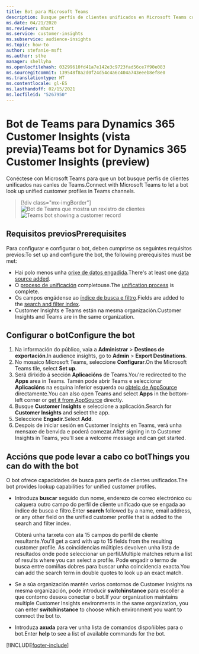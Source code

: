 ```yaml
---
title: Bot para Microsoft Teams
description: Busque perfís de clientes unificados en Microsoft Teams coa axuda dun bot.
ms.date: 04/21/2020
ms.reviewer: mhart
ms.service: customer-insights
ms.subservice: audience-insights
ms.topic: how-to
author: stefanie-msft
ms.author: sthe
manager: shellyha
ms.openlocfilehash: 03299610fd41a7e142e3c9723fad56ce7f90e083
ms.sourcegitcommit: 139548f8a2d0f24d54c4a6c404a743eeeb8ef8e0
ms.translationtype: HT
ms.contentlocale: gl-ES
ms.lasthandoff: 02/15/2021
ms.locfileid: "5267950"
---
```

# <a name="teams-bot-for-dynamics-365-customer-insights-preview"></a><span data-ttu-id="6b727-103">Bot de Teams para Dynamics 365 Customer Insights (vista previa)</span><span class="sxs-lookup"><span data-stu-id="6b727-103">Teams bot for Dynamics 365 Customer Insights (preview)</span></span>

<span data-ttu-id="6b727-104">Conéctese con Microsoft Teams para que un bot busque perfís de clientes unificados nas canles de Teams.</span><span class="sxs-lookup"><span data-stu-id="6b727-104">Connect with Microsoft Teams to let a bot look up unified customer profiles in Teams channels.</span></span>

> [!div class="mx-imgBorder"]
> <span data-ttu-id="6b727-105">![Bot de Teams que mostra un rexistro de clientes](media/teams-bot.png "Bot de Teams que mostra un rexistro de clientes")</span><span class="sxs-lookup"><span data-stu-id="6b727-105">![Teams bot showing a customer record](media/teams-bot.png "Teams bot showing a customer record")</span></span>

## <a name="prerequisites"></a><span data-ttu-id="6b727-106">Requisitos previos</span><span class="sxs-lookup"><span data-stu-id="6b727-106">Prerequisites</span></span>

<span data-ttu-id="6b727-107">Para configurar e configurar o bot, deben cumprirse os seguintes requisitos previos:</span><span class="sxs-lookup"><span data-stu-id="6b727-107">To set up and configure the bot, the following prerequisites must be met:</span></span>

- <span data-ttu-id="6b727-108">Hai polo menos unha [orixe de datos engadida](data-sources.md).</span><span class="sxs-lookup"><span data-stu-id="6b727-108">There's at least one [data source added](data-sources.md).</span></span>
- <span data-ttu-id="6b727-109">O [proceso de unificación](data-unification.md) completouse.</span><span class="sxs-lookup"><span data-stu-id="6b727-109">The [unification process](data-unification.md) is complete.</span></span>
- <span data-ttu-id="6b727-110">Os campos engádense ao [índice de busca e filtro](search-filter-index.md).</span><span class="sxs-lookup"><span data-stu-id="6b727-110">Fields are added to the [search and filter index](search-filter-index.md).</span></span>
- <span data-ttu-id="6b727-111">Customer Insights e Teams están na mesma organización.</span><span class="sxs-lookup"><span data-stu-id="6b727-111">Customer Insights and Teams are in the same organization.</span></span>

## <a name="configure-the-bot"></a><span data-ttu-id="6b727-112">Configurar o bot</span><span class="sxs-lookup"><span data-stu-id="6b727-112">Configure the bot</span></span>

1. <span data-ttu-id="6b727-113">Na información do público, vaia a **Administrar** > **Destinos de exportación**.</span><span class="sxs-lookup"><span data-stu-id="6b727-113">In audience insights, go to **Admin** > **Export Destinations**.</span></span>
1. <span data-ttu-id="6b727-114">No mosaico Microsoft Teams, seleccione **Configurar**.</span><span class="sxs-lookup"><span data-stu-id="6b727-114">On the Microsoft Teams tile, select **Set up**.</span></span>
1. <span data-ttu-id="6b727-115">Será dirixido á sección **Aplicacións** de Teams.</span><span class="sxs-lookup"><span data-stu-id="6b727-115">You're redirected to the **Apps** area in Teams.</span></span> <span data-ttu-id="6b727-116">Tamén pode abrir Teams e seleccionar **Aplicacións** na esquina inferior esquerda ou [obtelo de AppSource](https://go.microsoft.com/fwlink/?linkid=2124104) directamente.</span><span class="sxs-lookup"><span data-stu-id="6b727-116">You can also open Teams and select **Apps** in the bottom-left corner or [get it from AppSource](https://go.microsoft.com/fwlink/?linkid=2124104) directly.</span></span>
1. <span data-ttu-id="6b727-117">Busque **Customer Insights** e seleccione a aplicación.</span><span class="sxs-lookup"><span data-stu-id="6b727-117">Search for **Customer Insights** and select the app.</span></span>
1. <span data-ttu-id="6b727-118">Seleccione **Engadir**.</span><span class="sxs-lookup"><span data-stu-id="6b727-118">Select **Add**.</span></span>
1. <span data-ttu-id="6b727-119">Despois de iniciar sesión en Customer Insights en Teams, verá unha mensaxe de benvida e poderá comezar.</span><span class="sxs-lookup"><span data-stu-id="6b727-119">After signing in to Customer Insights in Teams, you'll see a welcome message and can get started.</span></span>

## <a name="things-you-can-do-with-the-bot"></a><span data-ttu-id="6b727-120">Accións que pode levar a cabo co bot</span><span class="sxs-lookup"><span data-stu-id="6b727-120">Things you can do with the bot</span></span>

<span data-ttu-id="6b727-121">O bot ofrece capacidades de busca para perfís de clientes unificados.</span><span class="sxs-lookup"><span data-stu-id="6b727-121">The bot provides lookup capabilities for unified customer profiles.</span></span>

- <span data-ttu-id="6b727-122">Introduza **buscar** seguido dun nome, enderezo de correo electrónico ou calquera outro campo do perfil de cliente unificado que se engada ao índice de busca e filtro.</span><span class="sxs-lookup"><span data-stu-id="6b727-122">Enter **search** followed by a name, email address, or any other field on the unified customer profile that is added to the search and filter index.</span></span>

  <span data-ttu-id="6b727-123">Obterá unha tarxeta con ata 15 campos do perfil de cliente resultante.</span><span class="sxs-lookup"><span data-stu-id="6b727-123">You'll get a card with up to 15 fields from the resulting customer profile.</span></span> <span data-ttu-id="6b727-124">As coincidencias múltiples devolven unha lista de resultados onde pode seleccionar un perfil.</span><span class="sxs-lookup"><span data-stu-id="6b727-124">Multiple matches return a list of results where you can select a profile.</span></span> <span data-ttu-id="6b727-125">Pode engadir o termo de busca entre comiñas dobres para buscar unha coincidencia exacta.</span><span class="sxs-lookup"><span data-stu-id="6b727-125">You can add the search term in double quotes to look up an exact match.</span></span>

- <span data-ttu-id="6b727-126">Se a súa organización mantén varios contornos de Customer Insights na mesma organización, pode introducir **switchinstance** para escoller a que contorno desexa conectar o bot.</span><span class="sxs-lookup"><span data-stu-id="6b727-126">If your organization maintains multiple Customer Insights environments in the same organization, you can enter **switchinstance** to choose which environment you want to connect the bot to.</span></span>

- <span data-ttu-id="6b727-127">Introduza **axuda** para ver unha lista de comandos dispoñibles para o bot.</span><span class="sxs-lookup"><span data-stu-id="6b727-127">Enter **help** to see a list of available commands for the bot.</span></span>  


[!INCLUDE[footer-include](../includes/footer-banner.md)]